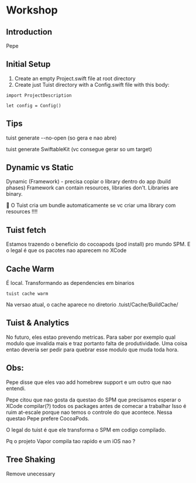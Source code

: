 # Workshop

## Introduction

Pepe 

## Initial Setup

1. Create an empty Project.swift file at root directory
2. Create just Tuist directory with a Config.swift file with this body:

```
import ProjectDescription

let config = Config()
```

## Tips

tuist generate --no-open (so gera e nao abre)

tuist generate SwiftableKit (vc consegue gerar so um target)

## Dynamic vs Static

Dynamic (Framework) - precisa copiar o library dentro do app (build phases)
Framework can contain resources, libraries don't. Libraries are binary.

🥰 O Tuist cria um bundle automaticamente se vc criar uma library com resources !!!!

## Tuist fetch

Estamos trazendo o beneficio do cocoapods (pod install) pro mundo SPM.
E o legal é que os pacotes nao aparecem no XCode 

## Cache Warm

É local. Transformando as dependencies em binarios

```
tuist cache warm
```

Na versao atual, o cache aparece no diretorio .tuist/Cache/BuildCache/

## Tuist & Analytics

No futuro, eles estao prevendo metricas.
Para saber por exemplo qual modulo que invalida mais e traz portanto falta de produtividade. Uma coisa entao deveria ser pedir para quebrar esse modulo que muda toda hora.

## Obs:

Pepe disse que eles vao add homebrew support e um outro que nao entendi.

Pepe citou que nao gosta da questao do SPM que precisamos esperar o XCode compilar(?) todos os packages antes de comecar a trabalhar
Isso é ruim at-escale porque nao temos o controle do que acontece.
Nessa questao Pepe prefere CocoaPods.

O legal do tuist é que ele transforma o SPM em codigo compilado.

Pq o projeto Vapor compila tao rapido e um iOS nao ?

## Tree Shaking

Remove unecessary  
